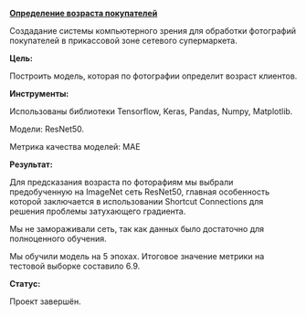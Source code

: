 [**Определение возраста покупателей**](https://github.com/AnnaTrampa/Portfolio/blob/main/Auto_Prices_ML/Auto_Prices_ML.ipynb)

Создадание системы компьютерного зрения для обработки фотографий покупателей в прикассовой зоне сетевого супермаркета.

**Цель:**

Построить модель, которая по фотографии определит возраст клиентов.

**Инструменты:**

Использованы библиотеки Tensorflow, Keras, Pandas, Numpy, Matplotlib.

Модели: ResNet50.

Метрика качества моделей: MAE

**Результат:**

Для предсказания возраста по фоторафиям мы выбрали предобученную на ImageNet сеть ResNet50, главная особенность которой заключается в использовании Shortcut Connections для решения проблемы затухающего градиента.

Мы не замораживали сеть, так как данных было достаточно для полноценного обучения.

Мы обучили модель на 5 эпохах. Итоговое значение метрики на тестовой выборке составило 6.9.

**Статус:**

Проект завершён.


```python

```
